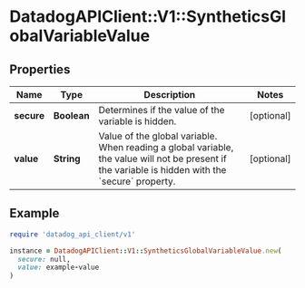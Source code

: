# DatadogAPIClient::V1::SyntheticsGlobalVariableValue

## Properties

| Name       | Type        | Description                                                                                                                                                 | Notes      |
| ---------- | ----------- | ----------------------------------------------------------------------------------------------------------------------------------------------------------- | ---------- |
| **secure** | **Boolean** | Determines if the value of the variable is hidden.                                                                                                          | [optional] |
| **value**  | **String**  | Value of the global variable. When reading a global variable, the value will not be present if the variable is hidden with the &#x60;secure&#x60; property. | [optional] |

## Example

```ruby
require 'datadog_api_client/v1'

instance = DatadogAPIClient::V1::SyntheticsGlobalVariableValue.new(
  secure: null,
  value: example-value
)
```
